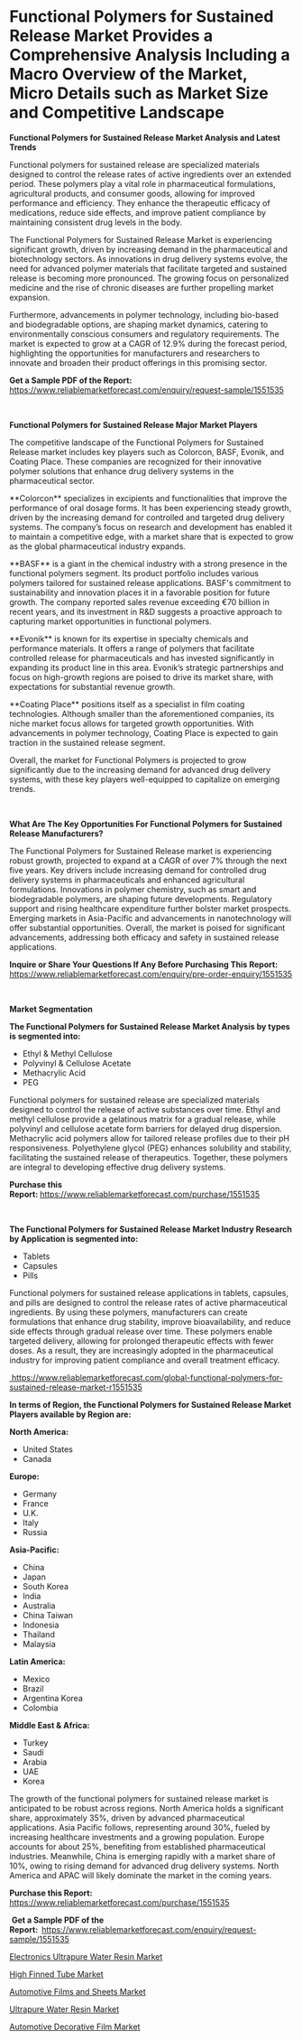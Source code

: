 <p><h1>Functional Polymers for Sustained Release Market Provides a Comprehensive Analysis Including a Macro Overview of the Market, Micro Details such as Market Size and Competitive Landscape</h1></p><p><strong>Functional Polymers for Sustained Release Market Analysis and Latest Trends</strong></p>
<p><p>Functional polymers for sustained release are specialized materials designed to control the release rates of active ingredients over an extended period. These polymers play a vital role in pharmaceutical formulations, agricultural products, and consumer goods, allowing for improved performance and efficiency. They enhance the therapeutic efficacy of medications, reduce side effects, and improve patient compliance by maintaining consistent drug levels in the body.</p><p>The Functional Polymers for Sustained Release Market is experiencing significant growth, driven by increasing demand in the pharmaceutical and biotechnology sectors. As innovations in drug delivery systems evolve, the need for advanced polymer materials that facilitate targeted and sustained release is becoming more pronounced. The growing focus on personalized medicine and the rise of chronic diseases are further propelling market expansion. </p><p>Furthermore, advancements in polymer technology, including bio-based and biodegradable options, are shaping market dynamics, catering to environmentally conscious consumers and regulatory requirements. The market is expected to grow at a CAGR of 12.9% during the forecast period, highlighting the opportunities for manufacturers and researchers to innovate and broaden their product offerings in this promising sector.</p></p>
<p><strong>Get a Sample PDF of the Report:&nbsp;</strong> <a href="https://www.reliablemarketforecast.com/enquiry/request-sample/1551535?utm_campaign=1167&utm_medium=2&utm_source=Github&utm_content=ia&utm_term=02042025&utm_id=functional-polymers-for-sustained-release">https://www.reliablemarketforecast.com/enquiry/request-sample/1551535</a></p>
<p>&nbsp;</p>
<p><strong>Functional Polymers for Sustained Release Major Market Players</strong></p>
<p><p>The competitive landscape of the Functional Polymers for Sustained Release market includes key players such as Colorcon, BASF, Evonik, and Coating Place. These companies are recognized for their innovative polymer solutions that enhance drug delivery systems in the pharmaceutical sector.</p><p>**Colorcon** specializes in excipients and functionalities that improve the performance of oral dosage forms. It has been experiencing steady growth, driven by the increasing demand for controlled and targeted drug delivery systems. The company’s focus on research and development has enabled it to maintain a competitive edge, with a market share that is expected to grow as the global pharmaceutical industry expands.</p><p>**BASF** is a giant in the chemical industry with a strong presence in the functional polymers segment. Its product portfolio includes various polymers tailored for sustained release applications. BASF's commitment to sustainability and innovation places it in a favorable position for future growth. The company reported sales revenue exceeding €70 billion in recent years, and its investment in R&D suggests a proactive approach to capturing market opportunities in functional polymers.</p><p>**Evonik** is known for its expertise in specialty chemicals and performance materials. It offers a range of polymers that facilitate controlled release for pharmaceuticals and has invested significantly in expanding its product line in this area. Evonik’s strategic partnerships and focus on high-growth regions are poised to drive its market share, with expectations for substantial revenue growth.</p><p>**Coating Place** positions itself as a specialist in film coating technologies. Although smaller than the aforementioned companies, its niche market focus allows for targeted growth opportunities. With advancements in polymer technology, Coating Place is expected to gain traction in the sustained release segment.</p><p>Overall, the market for Functional Polymers is projected to grow significantly due to the increasing demand for advanced drug delivery systems, with these key players well-equipped to capitalize on emerging trends.</p></p>
<p>&nbsp;</p>
<p><strong>What Are The Key Opportunities For Functional Polymers for Sustained Release Manufacturers?</strong></p>
<p><p>The Functional Polymers for Sustained Release market is experiencing robust growth, projected to expand at a CAGR of over 7% through the next five years. Key drivers include increasing demand for controlled drug delivery systems in pharmaceuticals and enhanced agricultural formulations. Innovations in polymer chemistry, such as smart and biodegradable polymers, are shaping future developments. Regulatory support and rising healthcare expenditure further bolster market prospects. Emerging markets in Asia-Pacific and advancements in nanotechnology will offer substantial opportunities. Overall, the market is poised for significant advancements, addressing both efficacy and safety in sustained release applications.</p></p>
<p><strong>Inquire or Share Your Questions If Any Before Purchasing This Report:</strong> <a href="https://www.reliablemarketforecast.com/enquiry/pre-order-enquiry/1551535?utm_campaign=1167&utm_medium=2&utm_source=Github&utm_content=ia&utm_term=02042025&utm_id=functional-polymers-for-sustained-release">https://www.reliablemarketforecast.com/enquiry/pre-order-enquiry/1551535</a></p>
<p>&nbsp;</p>
<p><strong>Market Segmentation</strong></p>
<p><strong>The Functional Polymers for Sustained Release Market Analysis by types is segmented into:</strong></p>
<p><ul><li>Ethyl & Methyl Cellulose</li><li>Polyvinyl & Cellulose Acetate</li><li>Methacrylic Acid</li><li>PEG</li></ul></p>
<p><p>Functional polymers for sustained release are specialized materials designed to control the release of active substances over time. Ethyl and methyl cellulose provide a gelatinous matrix for a gradual release, while polyvinyl and cellulose acetate form barriers for delayed drug dispersion. Methacrylic acid polymers allow for tailored release profiles due to their pH responsiveness. Polyethylene glycol (PEG) enhances solubility and stability, facilitating the sustained release of therapeutics. Together, these polymers are integral to developing effective drug delivery systems.</p></p>
<p><strong>Purchase this Report:&nbsp;</strong><a href="https://www.reliablemarketforecast.com/purchase/1551535?utm_campaign=1167&utm_medium=2&utm_source=Github&utm_content=ia&utm_term=02042025&utm_id=functional-polymers-for-sustained-release">https://www.reliablemarketforecast.com/purchase/1551535</a></p>
<p>&nbsp;</p>
<p><strong>The Functional Polymers for Sustained Release Market Industry Research by Application is segmented into:</strong></p>
<p><ul><li>Tablets</li><li>Capsules</li><li>Pills</li></ul></p>
<p><p>Functional polymers for sustained release applications in tablets, capsules, and pills are designed to control the release rates of active pharmaceutical ingredients. By using these polymers, manufacturers can create formulations that enhance drug stability, improve bioavailability, and reduce side effects through gradual release over time. These polymers enable targeted delivery, allowing for prolonged therapeutic effects with fewer doses. As a result, they are increasingly adopted in the pharmaceutical industry for improving patient compliance and overall treatment efficacy.</p></p>
<p><a href="https://www.reliablemarketforecast.com/global-functional-polymers-for-sustained-release-market-r1551535?utm_campaign=1167&utm_medium=2&utm_source=Github&utm_content=ia&utm_term=02042025&utm_id=functional-polymers-for-sustained-release">&nbsp;https://www.reliablemarketforecast.com/global-functional-polymers-for-sustained-release-market-r1551535</a></p>
<p><strong>In terms of Region, the Functional Polymers for Sustained Release Market Players available by Region are:</strong></p>
<p>
    <p> <strong> North America: </strong>
        <ul>
            <li>United States</li>
            <li>Canada</li>
        </ul>
        </p> 
    <p> <strong> Europe: </strong>
        <ul>
            <li>Germany</li>
            <li>France</li>
            <li>U.K.</li>
            <li>Italy</li>
            <li>Russia</li>
        </ul>
        </p> 
    <p> <strong> Asia-Pacific: </strong>
        <ul>
            <li>China</li>
            <li>Japan</li>
            <li>South Korea</li>
            <li>India</li>
            <li>Australia</li>
            <li>China Taiwan</li>
            <li>Indonesia</li>
            <li>Thailand</li>
            <li>Malaysia</li>
        </ul>
        </p> 
    <p> <strong> Latin America: </strong>
        <ul>
            <li>Mexico</li>
            <li>Brazil</li>
            <li>Argentina Korea</li>
            <li>Colombia</li>
        </ul>
        </p> 
    <p> <strong> Middle East & Africa: </strong>
        <ul>
            <li>Turkey</li>
            <li>Saudi</li>
            <li>Arabia</li>
            <li>UAE</li>
            <li>Korea</li>
        </ul>
    </p>
    </p>
<p><p>The growth of the functional polymers for sustained release market is anticipated to be robust across regions. North America holds a significant share, approximately 35%, driven by advanced pharmaceutical applications. Asia Pacific follows, representing around 30%, fueled by increasing healthcare investments and a growing population. Europe accounts for about 25%, benefiting from established pharmaceutical industries. Meanwhile, China is emerging rapidly with a market share of 10%, owing to rising demand for advanced drug delivery systems. North America and APAC will likely dominate the market in the coming years.</p></p>
<p><strong>Purchase this Report: </strong><a href="https://www.reliablemarketforecast.com/purchase/1551535?utm_campaign=1167&utm_medium=2&utm_source=Github&utm_content=ia&utm_term=02042025&utm_id=functional-polymers-for-sustained-release">https://www.reliablemarketforecast.com/purchase/1551535</a></p>
<p>&nbsp;<strong>Get a Sample PDF of the Report:&nbsp;&nbsp;</strong><a href="https://www.reliablemarketforecast.com/enquiry/request-sample/1551535?utm_campaign=1167&utm_medium=2&utm_source=Github&utm_content=ia&utm_term=02042025&utm_id=functional-polymers-for-sustained-release">https://www.reliablemarketforecast.com/enquiry/request-sample/1551535</a></p>
<p><strong></strong></p>
<p><p><a href="https://github.com/welfmimon/Market-Research-Report-List-1/blob/main/electronics-ultrapure-water-resin-market.md?utm_campaign=1167&utm_medium=2&utm_source=Github&utm_content=ia&utm_term=02042025&utm_id=functional-polymers-for-sustained-release">Electronics Ultrapure Water Resin Market</a></p><p><a href="https://github.com/nkomdaumis16/Market-Research-Report-List-1/blob/main/high-finned-tube-market.md?utm_campaign=1167&utm_medium=2&utm_source=Github&utm_content=ia&utm_term=02042025&utm_id=functional-polymers-for-sustained-release">High Finned Tube Market</a></p><p><a href="https://github.com/dumanelina6v/Market-Research-Report-List-1/blob/main/automotive-films-and-sheets-market.md?utm_campaign=1167&utm_medium=2&utm_source=Github&utm_content=ia&utm_term=02042025&utm_id=functional-polymers-for-sustained-release">Automotive Films and Sheets Market</a></p><p><a href="https://github.com/ioniafidian4/Market-Research-Report-List-1/blob/main/ultrapure-water-resin-market.md?utm_campaign=1167&utm_medium=2&utm_source=Github&utm_content=ia&utm_term=02042025&utm_id=functional-polymers-for-sustained-release">Ultrapure Water Resin Market</a></p><p><a href="https://github.com/khifzaba/Market-Research-Report-List-1/blob/main/automotive-decorative-film-market.md?utm_campaign=1167&utm_medium=2&utm_source=Github&utm_content=ia&utm_term=02042025&utm_id=functional-polymers-for-sustained-release">Automotive Decorative Film Market</a></p></p>